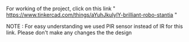 For working of the project, click on this link " https://www.tinkercad.com/things/aYuhJkulylY-brilliant-robo-stantia "

NOTE : For easy understanding we used PIR sensor instead of IR for this link.
Please don't make any changes the the design
